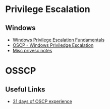 # Privilege Escalation

## Windows

- [Windows Privilege Escalation Fundamentals](http://www.fuzzysecurity.com/tutorials/16.html)
- [OSCP - Windows Priviledge Escalation](http://hackingandsecurity.blogspot.com/2017/09/oscp-windows-priviledge-escalation.html)
- [Misc privesc notes](https://gist.github.com/sckalath/8dacd032b65404ef7411)


# OSSCP

## Useful Links

- [31 days of OSCP experience](https://scriptdotsh.com/index.php/2018/04/17/31-days-of-oscp-experience/)
